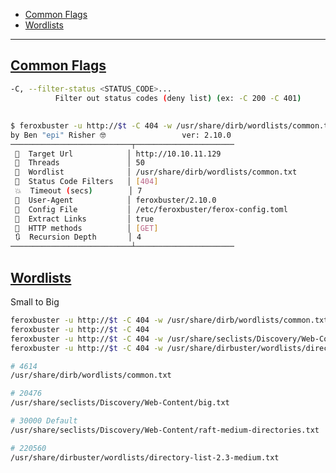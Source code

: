 - [Common Flags](#common-flags)
- [Wordlists](#wordlists)

-------------------------------------------

## [Common Flags](#common-flags-1)
```sh
-C, --filter-status <STATUS_CODE>...
          Filter out status codes (deny list) (ex: -C 200 -C 401)
```

## 
```sh
$ feroxbuster -u http://$t -C 404 -w /usr/share/dirb/wordlists/common.txt
by Ben "epi" Risher 🤓                 ver: 2.10.0
───────────────────────────┬──────────────────────
 🎯  Target Url            │ http://10.10.11.129
 🚀  Threads               │ 50
 📖  Wordlist              │ /usr/share/dirb/wordlists/common.txt
 💢  Status Code Filters   │ [404]
 💥  Timeout (secs)        │ 7
 🦡  User-Agent            │ feroxbuster/2.10.0
 💉  Config File           │ /etc/feroxbuster/ferox-config.toml
 🔎  Extract Links         │ true
 🏁  HTTP methods          │ [GET]
 🔃  Recursion Depth       │ 4
───────────────────────────┴──────────────────────
```

## [Wordlists](#wordlists)
Small to Big
```sh
feroxbuster -u http://$t -C 404 -w /usr/share/dirb/wordlists/common.txt
feroxbuster -u http://$t -C 404
feroxbuster -u http://$t -C 404 -w /usr/share/seclists/Discovery/Web-Content/big.txt
feroxbuster -u http://$t -C 404 -w /usr/share/dirbuster/wordlists/directory-list-2.3-medium.txt

# 4614
/usr/share/dirb/wordlists/common.txt

# 20476
/usr/share/seclists/Discovery/Web-Content/big.txt

# 30000 Default
/usr/share/seclists/Discovery/Web-Content/raft-medium-directories.txt

# 220560
/usr/share/dirbuster/wordlists/directory-list-2.3-medium.txt
```

## 
```sh

```

## 
```sh

```

## 
```sh

```

## 
```sh

```

## 
```sh

```

## 
```sh

```

## 
```sh

```
